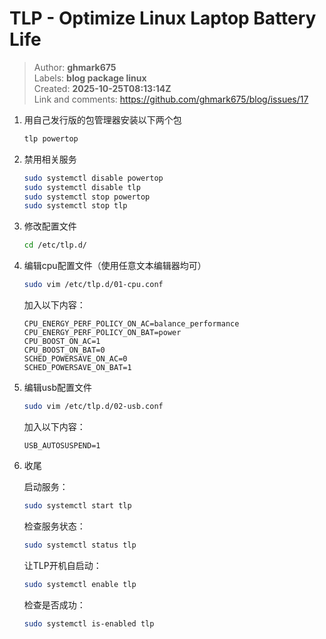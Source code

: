 # TLP - Optimize Linux Laptop Battery Life

> Author: **ghmark675**  
> Labels: **blog package linux**  
> Created: **2025-10-25T08:13:14Z**  
> Link and comments: <https://github.com/ghmark675/blog/issues/17>  


1. 用自己发行版的包管理器安装以下两个包

   ```bash
   tlp powertop
   ```

2. 禁用相关服务

   ```bash
   sudo systemctl disable powertop
   sudo systemctl disable tlp
   sudo systemctl stop powertop
   sudo systemctl stop tlp
   ```

3. 修改配置文件

   ```bash
   cd /etc/tlp.d/
   ```

4. 编辑cpu配置文件（使用任意文本编辑器均可）

   ```bash
   sudo vim /etc/tlp.d/01-cpu.conf
   ```

   加入以下内容：

   ```
   CPU_ENERGY_PERF_POLICY_ON_AC=balance_performance
   CPU_ENERGY_PERF_POLICY_ON_BAT=power
   CPU_BOOST_ON_AC=1
   CPU_BOOST_ON_BAT=0
   SCHED_POWERSAVE_ON_AC=0
   SCHED_POWERSAVE_ON_BAT=1
   ```

5. 编辑usb配置文件

   ```bash
   sudo vim /etc/tlp.d/02-usb.conf
   ```

   加入以下内容：

   ```
   USB_AUTOSUSPEND=1
   ```

6. 收尾

   启动服务：

   ```bash
   sudo systemctl start tlp
   ```

   检查服务状态：

   ```bash
   sudo systemctl status tlp
   ```

   让TLP开机自启动：

   ```bash
   sudo systemctl enable tlp
   ```

   检查是否成功：

   ```bash
   sudo systemctl is-enabled tlp
   ```

